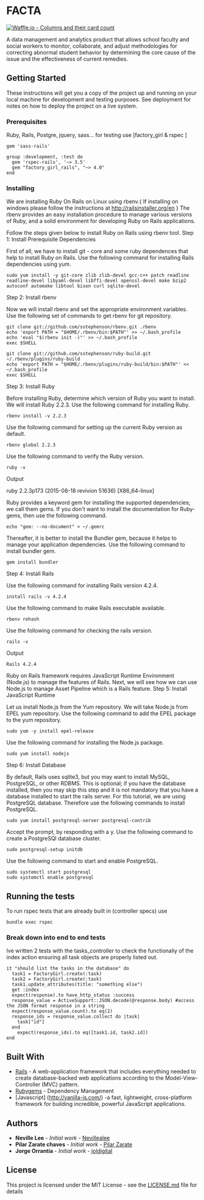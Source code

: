 # FACTA 
[![Waffle.io - Columns and their card count](https://badge.waffle.io/Nevillealee/girls_in_tech.svg?columns=all)](http://waffle.io/Nevillealee/girls_in_tech)

A data management and analytics product that allows school faculty and social workers to monitor, collaborate, and adjust methodologies for correcting abnormal student behavior by determining the core cause of the issue and the effectiveness of current remedies.

## Getting Started

These instructions will get you a copy of the project up and running on your local machine for development and testing purposes. See deployment for notes on how to deploy the project on a live system.

### Prerequisites

Ruby, Rails, Postgre, jquery, sass... for testing use [factory_girl & rspec ]
```
gem 'sass-rails'
```
```
group :development, :test do
  gem 'rspec-rails', '~> 3.5'
  gem "factory_girl_rails", "~> 4.0"
end
```

### Installing

We are installing Ruby On Rails on Linux using rbenv.{ If installing on windows please follow the instructions at http://railsinstaller.org/en } The rbenv provides an easy installation procedure to manage various versions of Ruby, and a solid environment for developing Ruby on Rails applications.

Follow the steps given below to install Ruby on Rails using rbenv tool.
Step 1: Install Prerequisite Dependencies

First of all, we have to install git - core and some ruby dependences that help to install Ruby on Rails. Use the following command for installing Rails dependencies using yum.
```
sudo yum install -y git-core zlib zlib-devel gcc-c++ patch readline readline-devel libyaml-devel libffi-devel openssl-devel make bzip2 autoconf automake libtool bison curl sqlite-devel
```
Step 2: Install rbenv

Now we will install rbenv and set the appropriate environment variables. Use the following set of commands to get rbenv for git repository.
```
git clone git://github.com/sstephenson/rbenv.git .rbenv
echo 'export PATH = "$HOME/.rbenv/bin:$PATH"' >> ~/.bash_profile
echo 'eval "$(rbenv init -)"' >> ~/.bash_profile
exec $SHELL
```
```
git clone git://github.com/sstephenson/ruby-build.git ~/.rbenv/plugins/ruby-build
echo 'export PATH = "$HOME/.rbenv/plugins/ruby-build/bin:$PATH"' << ~/.bash_profile
exec $SHELL
```
Step 3: Install Ruby

Before installing Ruby, determine which version of Ruby you want to install. We will install Ruby 2.2.3. Use the following command for installing Ruby.
```
rbenv install -v 2.2.3
```
Use the following command for setting up the current Ruby version as default.
```
rbenv global 2.2.3
```
Use the following command to verify the Ruby version.
```
ruby -v
```
Output

ruby 2.2.3p173 (2015-08-18 revivion 51636) [X86_64-linux]

Ruby provides a keyword gem for installing the supported dependencies; we call them gems. If you don't want to install the documentation for Ruby-gems, then use the following command.
```
echo "gem: --no-document" > ~/.gemrc
```
Thereafter, it is better to install the Bundler gem, because it helps to manage your application dependencies. Use the following command to install bundler gem.
```
gem install bundler
```
Step 4: Install Rails

Use the following command for installing Rails version 4.2.4.
```
install rails -v 4.2.4
```
Use the following command to make Rails executable available.
```
rbenv rehash
```
Use the following command for checking the rails version.
```
rails -v
```
Output
```
Rails 4.2.4
```
Ruby on Rails framework requires JavaScript Runtime Environment (Node.js) to manage the features of Rails. Next, we will see how we can use Node.js to manage Asset Pipeline which is a Rails feature.
Step 5: Install JavaScript Runtime

Let us install Node.js from the Yum repository. We will take Node.js from EPEL yum repository. Use the following command to add the EPEL package to the yum repository.
```
sudo yum -y install epel-release
```
Use the following command for installing the Node.js package.
```
sudo yum install nodejs
```
Step 6: Install Database

By default, Rails uses sqlite3, but you may want to install MySQL, PostgreSQL, or other RDBMS. This is optional; if you have the database installed, then you may skip this step and it is not mandatory that you have a database installed to start the rails server. For this tutorial, we are using PostgreSQL database. Therefore use the following commands to install PostgreSQL.
```
sudo yum install postgresql-server postgresql-contrib
```
Accept the prompt, by responding with a y. Use the following command to create a PostgreSQl database cluster.
```
sudo postgresql-setup initdb
```
Use the following command to start and enable PostgreSQL.
```
sudo systemctl start postgresql
sudo systemctl enable postgresql
```

## Running the tests

To run rspec tests that are already built in (controller specs) use 
```
bundle exec rspec
```
### Break down into end to end tests

Ive written 2 tests with the  tasks_controller to check the functionaliy of the index action ensuring all task objects are 
properly listed out.

```
it "should list the tasks in the database" do
  task1 = FactoryGirl.create(:task)
  task2 = FactoryGirl.create(:task)
  task1.update_attributes(title: "something else")
  get :index
  expect(response).to have_http_status :success
  response_value = ActiveSupport::JSON.decode(@response.body) #access the JSON format response in a string
  expect(response_value.count).to eq(2)
  response_ids = response_value.collect do |task|
    task["id"]
  end
    expect(response_ids).to eq([task1.id, task2.id])
end
```

## Built With

* [Rails](http://rubyonrails.org/) -  A web-application framework that includes everything needed to create database-backed web applications according to the Model-View-Controller (MVC) pattern.
* [Rubygems](https://www.ruby-toolbox.com/projects/bundler.html) - Dependency Management
* [Javascript] (http://vanilla-js.com/) -a fast, lightweight, cross-platform framework for building incredible, powerful JavaScript applications.

## Authors

* **Neville Lee** - *Initial work* - [Nevillealee](https://github.com/nevillealee)
* **Pilar Zarate chaves** - *Initial work* - [Pilar Zarate](https://about.me/pilarzarate)
* **Jorge Orrantia** - *Initial work* - [joldigital](https://github.com/joldigital)

## License

This project is licensed under the MIT License - see the [LICENSE.md](LICENSE.md) file for details
